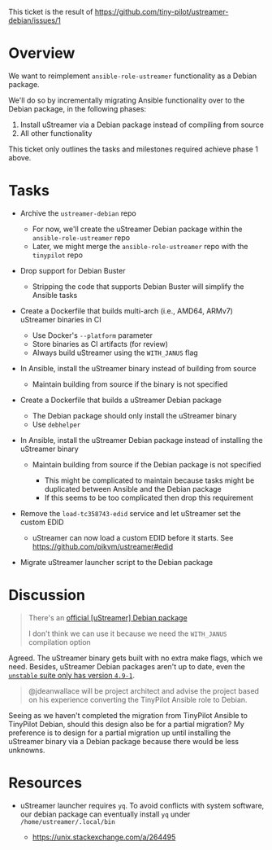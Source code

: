 This ticket is the result of https://github.com/tiny-pilot/ustreamer-debian/issues/1

# Overview

We want to reimplement `ansible-role-ustreamer` functionality as a Debian package.

We'll do so by incrementally migrating Ansible functionality over to the Debian package, in the following phases:

1. Install uStreamer via a Debian package instead of compiling from source
2. All other functionality

This ticket only outlines the tasks and milestones required achieve phase 1 above.

# Tasks

- Archive the `ustreamer-debian` repo

  - For now, we'll create the uStreamer Debian package within the `ansible-role-ustreamer` repo
  - Later, we might merge the `ansible-role-ustreamer` repo with the `tinypilot` repo

- Drop support for Debian Buster

  - Stripping the code that supports Debian Buster will simplify the Ansible tasks

- Create a Dockerfile that builds multi-arch (i.e., AMD64, ARMv7) uStreamer binaries in CI

  - Use Docker's `--platform` parameter
  - Store binaries as CI artifacts (for review)
  - Always build uStreamer using the `WITH_JANUS` flag

- In Ansible, install the uStreamer binary instead of building from source

  - Maintain building from source if the binary is not specified

- Create a Dockerfile that builds a uStreamer Debian package

  - The Debian package should only install the uStreamer binary
  - Use `debhelper`

- In Ansible, install the uStreamer Debian package instead of installing the uStreamer binary

  - Maintain building from source if the Debian package is not specified

    - This might be complicated to maintain because tasks might be duplicated between Ansible and the Debian package
    - If this seems to be too complicated then drop this requirement

- Remove the `load-tc358743-edid` service and let uStreamer set the custom EDID

  - uStreamer can now load a custom EDID before it starts. See https://github.com/pikvm/ustreamer#edid

- Migrate uStreamer launcher script to the Debian package

# Discussion

> There's an [official [uStreamer] Debian package](https://salsa.debian.org/reedy/ustreamer/-/tree/master/debian)
>
> I don't think we can use it because we need the `WITH_JANUS` compilation option

Agreed. The uStreamer binary gets built with no extra make flags, which we need. Besides, uStreamer Debian packages aren't up to date, even the [`unstable` suite only has version `4.9-1`](https://packages.debian.org/search?suite=all&section=all&arch=any&searchon=sourcenames&keywords=ustreamer).

> @jdeanwallace will be project architect and advise the project based on his experience converting the TinyPilot Ansible role to Debian.

Seeing as we haven't completed the migration from TinyPilot Ansible to TinyPilot Debian, should this design also be for a partial migration? My preference is to design for a partial migration up until installing the uStreamer binary via a Debian package because there would be less unknowns.

# Resources

- uStreamer launcher requires `yq`. To avoid conflicts with system software, our debian package can eventually install `yq` under `/home/ustreamer/.local/bin`

  - https://unix.stackexchange.com/a/264495
